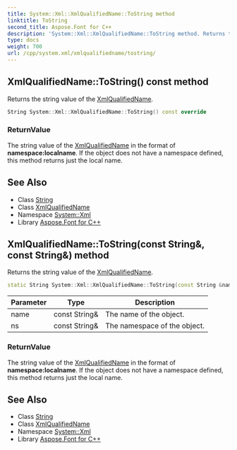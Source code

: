 ```yaml
---
title: System::Xml::XmlQualifiedName::ToString method
linktitle: ToString
second_title: Aspose.Font for C++
description: 'System::Xml::XmlQualifiedName::ToString method. Returns the string value of the XmlQualifiedName in C++.'
type: docs
weight: 700
url: /cpp/system.xml/xmlqualifiedname/tostring/
---
```

## XmlQualifiedName::ToString() const method


Returns the string value of the [XmlQualifiedName](../).

```cpp
String System::Xml::XmlQualifiedName::ToString() const override
```


### ReturnValue

The string value of the [XmlQualifiedName](../) in the format of **namespace:localname**. If the object does not have a namespace defined, this method returns just the local name.

## See Also

* Class [String](../../../system/string/)
* Class [XmlQualifiedName](../)
* Namespace [System::Xml](../../)
* Library [Aspose.Font for C++](../../../)
## XmlQualifiedName::ToString(const String\&, const String\&) method


Returns the string value of the [XmlQualifiedName](../).

```cpp
static String System::Xml::XmlQualifiedName::ToString(const String &name, const String &ns)
```


| Parameter | Type | Description |
| --- | --- | --- |
| name | const String\& | The name of the object. |
| ns | const String\& | The namespace of the object. |

### ReturnValue

The string value of the [XmlQualifiedName](../) in the format of **namespace:localname**. If the object does not have a namespace defined, this method returns just the local name.

## See Also

* Class [String](../../../system/string/)
* Class [XmlQualifiedName](../)
* Namespace [System::Xml](../../)
* Library [Aspose.Font for C++](../../../)
